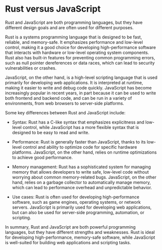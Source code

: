 # Rust versus JavaScript

Rust and JavaScript are both programming languages, but they have different design goals and are often used for different purposes.

Rust is a systems programming language that is designed to be fast, reliable, and memory-safe. It emphasizes performance and low-level control, making it a good choice for developing high-performance software that interacts with hardware or low-level operating system components. Rust also has built-in features for preventing common programming errors, such as null pointer dereferences or data races, which can lead to security vulnerabilities or crashes.

JavaScript, on the other hand, is a high-level scripting language that is used primarily for developing web applications. It is interpreted at runtime, making it easier to write and debug code quickly. JavaScript has become increasingly popular in recent years, in part because it can be used to write both frontend and backend code, and can be run in a variety of environments, from web browsers to server-side platforms.

Some key differences between Rust and JavaScript include:

* Syntax: Rust has a C-like syntax that emphasizes explicitness and low-level control, while JavaScript has a more flexible syntax that is designed to be easy to read and write.

* Performance: Rust is generally faster than JavaScript, thanks to its low-level control and ability to optimize code for specific hardware platforms. JavaScript, on the other hand, relies on runtime optimizations to achieve good performance.

* Memory management: Rust has a sophisticated system for managing memory that allows developers to write safe, low-level code without worrying about common memory-related bugs. JavaScript, on the other hand, relies on a garbage collector to automatically manage memory, which can lead to performance overhead and unpredictable behavior.

* Use cases: Rust is often used for developing high-performance software, such as game engines, operating systems, or network servers. JavaScript is primarily used for developing web applications, but can also be used for server-side programming, automation, or scripting.

In summary, Rust and JavaScript are both powerful programming languages, but they have different strengths and weaknesses. Rust is ideal for developing high-performance, memory-safe software, while JavaScript is well-suited for building web applications and scripting tasks.
